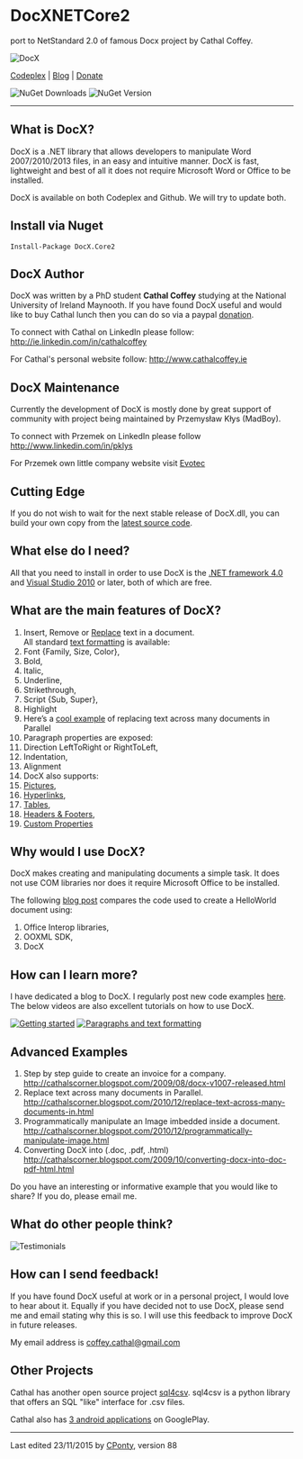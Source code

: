 # DocXNETCore2
port to NetStandard 2.0 of famous Docx project by Cathal Coffey. 

<img alt="DocX" src="https://download-codeplex.sec.s-msft.com/Download?ProjectName=docx&DownloadId=83756&Build=21031" />

[Codeplex](https://docx.codeplex.com/) | [Blog](http://cathalscorner.blogspot.com/) |  [Donate](https://www.paypal.com/cgi-bin/webscr?cmd=_donations&business=GHSZDFX6JHS2A&lc=GB&item_name=DocX%20library&currency_code=EUR&bn=PP%2dDonationsBF%3abtn_donateCC_LG_global%2egif%3aNonHosted)

<img alt="NuGet Downloads" src="https://img.shields.io/nuget/dt/DocX.svg" /> <img alt="NuGet Version" src="https://img.shields.io/nuget/v/DocX.svg" />

***

## What is DocX?

DocX is a .NET library that allows developers to manipulate Word 2007/2010/2013 files, in an easy and intuitive manner. DocX is fast, lightweight and best of all it does not require Microsoft Word or Office to be installed.

DocX is available on both Codeplex and Github. We will try to update both.

## Install via Nuget
```
Install-Package DocX.Core2
```

## DocX Author

DocX was written by a PhD student **Cathal Coffey** studying at the National University of Ireland Maynooth. 
If you have found DocX useful and would like to buy Cathal lunch then you can do so via a paypal [donation](https://www.paypal.com/cgi-bin/webscr?cmd=_donations&business=GHSZDFX6JHS2A&lc=GB&item_name=DocX%20library&currency_code=EUR&bn=PP%2dDonationsBF%3abtn_donateCC_LG_global%2egif%3aNonHosted).

To connect with Cathal on LinkedIn please follow: http://ie.linkedin.com/in/cathalcoffey

For Cathal's personal website follow: http://www.cathalcoffey.ie

## DocX Maintenance

Currently the development of DocX is mostly done by great support of community with project being maintained by Przemysław Kłys (MadBoy).

To connect with Przemek on LinkedIn please follow http://www.linkedin.com/in/pklys

For Przemek own little company website visit [Evotec](http://evotec.pl/)

## Cutting Edge

If you do not wish to wait for the next stable release of DocX.dll, you can build your own copy from the [latest source code](http://docx.codeplex.com/SourceControl/list/changesets#).

## What else do I need?

All that you need to install in order to use DocX is the [.NET framework 4.0](http://www.microsoft.com/downloads/en/details.aspx?FamilyID=9cfb2d51-5ff4-4491-b0e5-b386f32c0992&displaylang=en) and [Visual Studio 2010](http://www.microsoft.com/express/Downloads/) or later, both of which are free.

## What are the main features of DocX?

1. Insert, Remove or [Replace](http://cathalscorner.blogspot.com/2009/02/docx-net-library-for-manipulating-word.html) text in a document.  
All standard [text formatting](http://cathalscorner.blogspot.com/2009/08/docx-v1008-released.html) is available:
 1. Font {Family, Size, Color}, 
 2. Bold, 
 3. Italic, 
 4. Underline, 
 5. Strikethrough, 
 6. Script {Sub, Super}, 
 7. Highlight 
2. Here’s a [cool example](http://cathalscorner.blogspot.com/2010/12/replace-text-across-many-documents-in.html) of replacing text across many documents in Parallel 
3. Paragraph properties are exposed:
 1. Direction LeftToRight or RightToLeft,
 2. Indentation,
 3. Alignment
4. DocX also supports:
 1. [Pictures](http://cathalscorner.blogspot.com/2009/04/docx-version-1002-released.html), 
 2. [Hyperlinks](http://cathalscorner.blogspot.com/2010/06/docx-version-1009.html), 
 3. [Tables](http://cathalscorner.blogspot.com/2010/06/docx-and-tables.html), 
 4. [Headers & Footers](http://cathalscorner.blogspot.com/2010/06/docx-version-10010.html), 
 5. [Custom Properties](http://cathalscorner.blogspot.com/2009/02/docx-net-library-for-manipulating-word.html)

## Why would I use DocX?

DocX makes creating and manipulating documents a simple task. It does not use COM libraries nor does it require Microsoft Office to be installed. 

The following [blog post](http://cathalscorner.blogspot.com/2010/06/cathal-why-did-you-create-docx.html) compares the code used to create a HelloWorld document using:
 1. Office Interop libraries, 
 2. OOXML SDK, 
 3. DocX

## How can I learn more?

I have dedicated a blog to DocX. I regularly post new code examples [here](http://cathalscorner.blogspot.com/). The below videos are also excellent tutorials on how to use DocX.

[<img alt="Getting started" src="http://i3.codeplex.com/download?ProjectName=DocX&DownloadId=83768" />](http://docx.codeplex.com/Release/ProjectReleases.aspx?ReleaseId=32117#DownloadId=83636)
[<img alt="Paragraphs and text formatting" src="http://i3.codeplex.com/download?ProjectName=DocX&DownloadId=83995">](http://docx.codeplex.com/Release/ProjectReleases.aspx?ReleaseId=32117#DownloadId=83996)

## Advanced Examples

 1. Step by step guide to create an invoice for a company. http://cathalscorner.blogspot.com/2009/08/docx-v1007-released.html
 2. Replace text across many documents in Parallel. http://cathalscorner.blogspot.com/2010/12/replace-text-across-many-documents-in.html
 3. Programmatically manipulate an Image imbedded inside a document. http://cathalscorner.blogspot.com/2010/12/programmatically-manipulate-image.html
 4. Converting DocX into (.doc, .pdf, .html) http://cathalscorner.blogspot.com/2009/10/converting-docx-into-doc-pdf-html.html

Do you have an interesting or informative example that you would like to share? 
If you do, please email me.

## What do other people think?

<img alt="Testimonials" src="http://download.codeplex.com/download?ProjectName=DocX&DownloadId=192124">

## How can I send feedback!

If you have found DocX useful at work or in a personal project, I would love to hear about it. Equally if you have decided not to use DocX, please send me and email stating why this is so. I will use this feedback to improve DocX in future releases. 

My email address is coffey.cathal@gmail.com

## Other Projects

Cathal has another open source project [sql4csv](https://github.com/ccoffey/sql4csv/wiki). 
sql4csv is a python library that offers an SQL "like" interface for .csv files. 

Cathal also has [3 android applications](https://play.google.com/store/apps/developer?id=Cathal+Coffey&hl=en) on GooglePlay.

***

Last edited 23/11/2015 by [CPonty](https://github.com/CPonty), version 88
